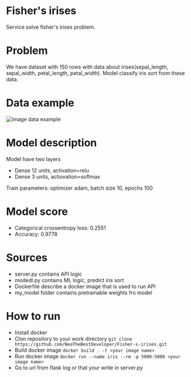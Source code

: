 # Fisher's irises
Service solve fisher's irises problem.

# Problem
We have dataset with 150 rows with data about irises(sepal_length, sepal_width, petal_length, petal_width). 
Model classify iris sort from these data.

# Data example
![image data example](https://hsto.org/web/bb5/c73/107/bb5c7310793b4b7dbc26f873d65fa70f.png)

# Model description
Model have two layers
- Dense 12 units, activation=relu
- Dense 3 units, actiovation=softmax

Train parameters: optimizer adam, batch size 10, epochs 100

# Model score
- Categorical crossentropy loss: 0.2551
- Accuracy: 0.9778

# Sources
- server.py contains API logic
- modedl.py contains ML logic, predict iris sort
- Dockerfile describe a docker image that is used to run API
- my_model folder contains pretrainable weights fro model

# How to run
- Install docker
- Clon repository to your work directory `git clone https://github.com/NeoTheBestDeveloper/Fisher-s-irises.git`
- Build docker image `docker build . -t <your image name>`
- Run docker image `docker run --name iris --rm -p 5000:5000 <your image name>`
- Go to url from flask log or that your write in server.py
